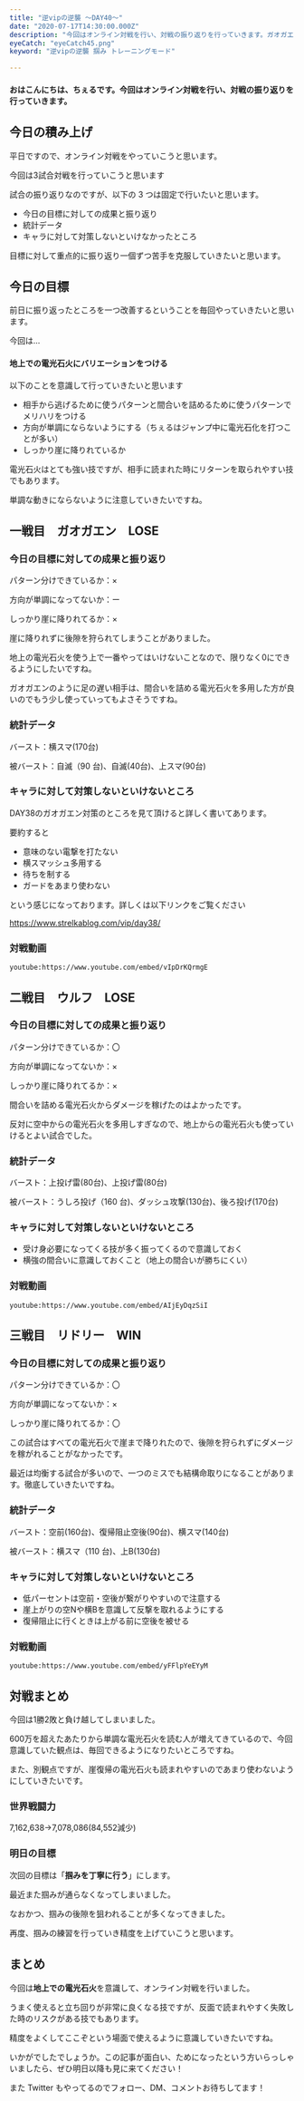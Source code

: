 ```yaml
---
title: "逆vipの逆襲 ～DAY40～"
date: "2020-07-17T14:30:00.000Z"
description: "今回はオンライン対戦を行い、対戦の振り返りを行っていきます。ガオガエン、ウルフ、リドリーと戦いました。"
eyeCatch: "eyeCatch45.png"
keyword: "逆vipの逆襲 掴み トレーニングモード"

---
```


#### おはこんにちは、ちぇるです。今回はオンライン対戦を行い、対戦の振り返りを行っていきます。

## 今日の積み上げ

平日ですので、オンライン対戦をやっていこうと思います。<br>

今回は3試合対戦を行っていこうと思います<br>

試合の振り返りなのですが、以下の 3 つは固定で行いたいと思います。

- 今日の目標に対しての成果と振り返り
- 統計データ
- キャラに対して対策しないといけなかったところ

目標に対して重点的に振り返り一個ずつ苦手を克服していきたいと思います。<br>

## 今日の目標

前日に振り返ったところを一つ改善するということを毎回やっていきたいと思います。<br>

今回は...<br>

#### 地上での電光石火にバリエーションをつける

以下のことを意識して行っていきたいと思います

- 相手から逃げるために使うパターンと間合いを詰めるために使うパターンでメリハリをつける
- 方向が単調にならないようにする（ちぇるはジャンプ中に電光石化を打つことが多い）
- しっかり崖に降りれているか

電光石火はとても強い技ですが、相手に読まれた時にリターンを取られやすい技でもあります。<br>

単調な動きにならないように注意していきたいですね。

## 一戦目　ガオガエン　LOSE

### 今日の目標に対しての成果と振り返り

パターン分けできているか：×<br>

方向が単調になってないか：ー<br>

しっかり崖に降りれてるか：×<br>

崖に降りれずに後隙を狩られてしまうことがありました。<br>

地上の電光石火を使う上で一番やってはいけないことなので、限りなく0にできるようにしたいですね。<br>

ガオガエンのように足の遅い相手は、間合いを詰める電光石火を多用した方が良いのでもう少し使っていってもよさそうですね。

### 統計データ

バースト：横スマ(170台)<br>

被バースト：自滅（90 台)、自滅(40台)、上スマ(90台)<br>

### キャラに対して対策しないといけないところ

DAY38のガオガエン対策のところを見て頂けると詳しく書いてあります。

要約すると

- 意味のない電撃を打たない
- 横スマッシュ多用する
- 待ちを制する
- ガードをあまり使わない

という感じになっております。詳しくは以下リンクをご覧ください

https://www.strelkablog.com/vip/day38/<br>

### 対戦動画

`youtube:https://www.youtube.com/embed/vIpDrKQrmgE`

## 二戦目　ウルフ　LOSE

### 今日の目標に対しての成果と振り返り

パターン分けできているか：〇<br>

方向が単調になってないか：×<br>

しっかり崖に降りれてるか：×<br>

間合いを詰める電光石火からダメージを稼げたのはよかったです。<br>

反対に空中からの電光石火を多用しすぎなので、地上からの電光石火も使っていけるとよい試合でした。

### 統計データ

バースト：上投げ雷(80台)、上投げ雷(80台)<br>

被バースト：うしろ投げ（160 台)、ダッシュ攻撃(130台)、後ろ投げ(170台)<br>

### キャラに対して対策しないといけないところ

* 受け身必要になってくる技が多く振ってくるので意識しておく
* 横強の間合いに意識しておくこと（地上の間合いが勝ちにくい）

### 対戦動画

`youtube:https://www.youtube.com/embed/AIjEyDqzSiI`

## 三戦目　リドリー　WIN

### 今日の目標に対しての成果と振り返り

パターン分けできているか：〇<br>

方向が単調になってないか：×<br>

しっかり崖に降りれてるか：〇<br>

この試合はすべての電光石火で崖まで降りれたので、後隙を狩られずにダメージを稼がれることがなかったです。<br>

最近は均衡する試合が多いので、一つのミスでも結構命取りになることがあります。徹底していきたいですね。

### 統計データ

バースト：空前(160台)、復帰阻止空後(90台)、横スマ(140台)<br>

被バースト：横スマ（110 台)、上B(130台)

### キャラに対して対策しないといけないところ

* 低パーセントは空前・空後が繋がりやすいので注意する
* 崖上がりの空Nや横Bを意識して反撃を取れるようにする
* 復帰阻止に行くときは上がる前に空後を被せる

### 対戦動画

`youtube:https://www.youtube.com/embed/yFFlpYeEYyM`

## 対戦まとめ

今回は1勝2敗と負け越してしまいました。<br>

600万を超えたあたりから単調な電光石火を読む人が増えてきているので、今回意識していた観点は、毎回できるようになりたいところですね。<br>

また、別観点ですが、崖復帰の電光石火も読まれやすいのであまり使わないようにしていきたいです。

### 世界戦闘力

7,162,638→7,078,086(84,552減少)

### 明日の目標

次回の目標は「**掴みを丁寧に行う**」にします。<br>

最近また掴みが通らなくなってしまいました。<br>

なおかつ、掴みの後隙を狙われることが多くなってきました。<br>

再度、掴みの練習を行っていき精度を上げていこうと思います。

## まとめ

今回は**地上での電光石火**を意識して、オンライン対戦を行いました。<br>

うまく使えると立ち回りが非常に良くなる技ですが、反面で読まれやすく失敗した時のリスクがある技でもあります。<br>

精度をよくしてここぞという場面で使えるように意識していきたいですね。<br>

いかがでしたでしょうか。この記事が面白い、ためになったという方いらっしゃいましたら、ぜひ明日以降も見に来てください！<br>

また Twitter もやってるのでフォロー、DM、コメントお待ちしてます！